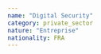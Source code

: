 ```yaml
---
name: "Digital Security"
category: private_sector
nature: "Entreprise"
nationality: FRA
---
```

    
